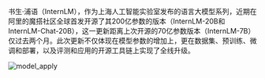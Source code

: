 书生·浦语（InternLM），作为上海人工智能实验室发布的语言大模型系列，近期在阿里的魔搭社区全球首发开源了其200亿参数的版本（InternLM-20B和InternLM-Chat-20B），这一更新距离上次开源的70亿参数版本（InternLM-7B）仅过去两个月。此次更新不仅体现在模型参数的增加上，更在数据集、预训练、微调和部署，以及评测和应用的开源工具链上实现了全线升级。



![model_apply](/Users/lwangrabbbit/go/src/github.com/lwangrabbit/InternLM-notebook/images/model_apply.png)